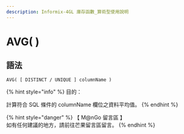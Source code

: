 ```yaml
---
description: Informix-4GL 庫存函數_算術型使用說明
---
```


# AVG( )

## 語法

```
AVG( [ DISTINCT / UNIQUE ] columnName )
```

{% hint style="info" %}
目的：

計算符合 SQL 條件的 columnName 欄位之資料平均值。
{% endhint %}

{% hint style="danger" %}
【 M@nGo 留言區 】\
如有任何建議的地方，請前往芒果留言區留言。
{% endhint %}
